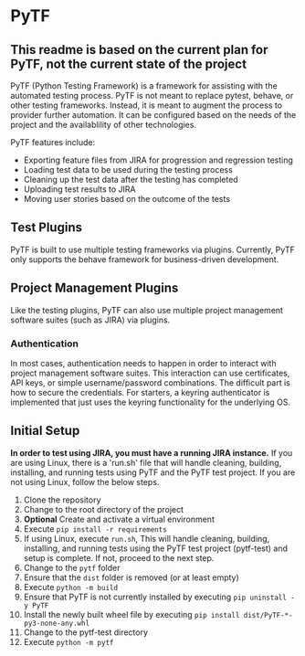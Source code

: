 # PyTF
## **This readme is based on the current plan for PyTF, not the current state of the project**
PyTF (Python Testing Framework) is a framework for assisting with the automated testing process.
PyTF is not meant to replace pytest, behave, or other testing frameworks.  Instead, it is meant to
augment the process to provider further automation.  It can be configured based on the needs of
the project and the availablility of other technologies.

PyTF features include:
- Exporting feature files from JIRA for progression and regression testing
- Loading test data to be used during the testing process
- Cleaning up the test data after the testing has completed
- Uploading test results to JIRA
- Moving user stories based on the outcome of the tests

## Test Plugins
PyTF is built to use multiple testing frameworks via plugins.  Currently, PyTF only supports the
behave framework for business-driven development.

## Project Management Plugins
Like the testing plugins, PyTF can also use multiple project management software suites (such as
JIRA) via plugins.

### Authentication
In most cases, authentication needs to happen in order to interact with project management software
suites.  This interaction can use certificates, API keys, or simple username/password combinations.
The difficult part is how to secure the credentials.  For starters, a keyring authenticator is
implemented that just uses the keyring functionality for the underlying OS.

## Initial Setup
**In order to test using JIRA, you must have a running JIRA instance.**
If you are using Linux, there is a 'run.sh' file that will handle cleaning, building, installing, and running tests using PyTF and the PyTF test project.
If you are not using Linux, follow the below steps.

1. Clone the repository
1. Change to the root directory of the project
1. **Optional** Create and activate a virtual environment
1. Execute `pip install -r requirements`
1. If using Linux, execute `run.sh`,  This will handle cleaning, building, installing, and running tests using the PyTF test project (pytf-test) and setup is complete.  If not, proceed to the next step.
1. Change to the `pytf` folder
1. Ensure that the `dist` folder is removed (or at least empty)
1. Execute `python -m build`
1. Ensure that PyTF is not currently installed by executing `pip uninstall -y PyTF`
1. Install the newly built wheel file by executing `pip install dist/PyTF-*-py3-none-any.whl`
1. Change to the pytf-test directory
1. Execute `python -m pytf`